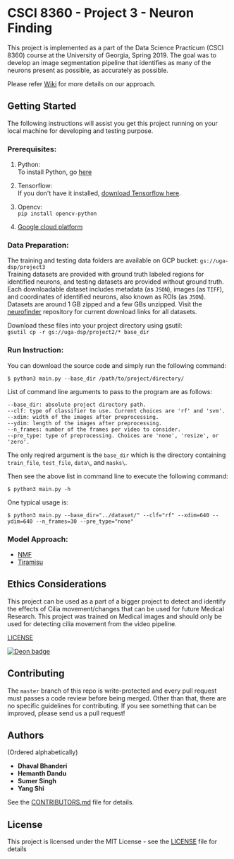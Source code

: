 # CSCI 8360 - Project 3 - Neuron Finding

This project is implemented as a part of the Data Science Practicum (CSCI 8360) course at the University of Georgia, Spring 2019.
The goal was to develop an image segmentation pipeline that identifies as many of the neurons present as possible, as accurately as possible.

Please refer [Wiki](https://github.com/dsp-uga/Team-keller/wiki) for more details on our approach.

## Getting Started 

The following instructions will assist you get this project running on your local machine for developing and testing purpose.

### Prerequisites:

1. Python: <br />
    To install Python, go [here](https://www.python.org/downloads/)
    
2. Tensorflow: <br />
    If you don't have it installed, [download Tensorflow here](https://www.tensorflow.org/install).

3. Opencv: <br />
    `pip install opencv-python` 

4. [Google cloud platform](https://github.com/dsp-uga/Team-thweatt-p2/wiki/Google-Cloud-Platform-set-up)

### Data Preparation:
The training and testing data folders are available on GCP bucket: `gs://uga-dsp/project3` <br />
Training datasets are provided with ground truth labeled regions for identified neurons, and testing datasets are provided without ground truth. Each downloadable dataset includes metadata (as `JSON`), images (as `TIFF`), and coordinates of identified neurons, also known as ROIs (as `JSON`). Datasets are around 1 GB zipped and a few GBs unzipped. Visit the [neurofinder](https://github.com/codeneuro/neurofinder#datasets) repository for current download links for all datasets.

Download these files into your project directory using gsutil:<br />
`gsutil cp -r gs://uga-dsp/project2/* base_dir`

### Run Instruction:

You can download the source code and simply run the following command:

`$ python3 main.py --base_dir /path/to/project/directory/`

List of command line arguments to pass to the program are as follows:

	--base_dir: absolute project directory path.
	--clf: type of classifier to use. Current choices are 'rf' and 'svm'.
	--xdim: width of the images after preprocessing.
	--ydim: length of the images after preprocessing.
	--n_frames: number of the frames per video to consider.
	--pre_type: type of preprocessing. Choices are 'none', 'resize', or 'zero'.

The only reqired argument is the `base_dir` which is the directory containing `train_file`, `test_file`, `data\`, and `masks\`.

Then see the above list in command line to execute the following command:

`$ python3 main.py -h`

One typical usage is:

`$ python3 main.py --base_dir="../dataset/" --clf="rf" --xdim=640 --ydim=640 --n_frames=30 --pre_type="none"`


### Model Approach:

- [NMF](https://github.com/dsp-uga/Team-thweatt-p2/wiki/Model-Approaches)
- [Tiramisu](https://github.com/dsp-uga/Team-thweatt-p2/wiki/Future-Work)

## Ethics Considerations
This project can be used as a part of a bigger project to detect and identify the effects of Cilia movement/changes that can be used for future Medical Research. This project was trained on Medical images and should only be used for detecting cilia movement from the video pipeline. 

[LICENSE](https://github.com/dsp-uga/Team-keller/blob/master/ETHICS)

[![Deon badge](https://img.shields.io/badge/ethics%20checklist-deon-brightgreen.svg?style=popout-square)](http://deon.drivendata.org/)

## Contributing

The `master` branch of this repo is write-protected and every pull request must passes a code review before being merged.
Other than that, there are no specific guidelines for contributing.
If you see something that can be improved, please send us a pull request!

## Authors
(Ordered alphabetically)

- **Dhaval Bhanderi**
- **Hemanth Dandu**
- **Sumer Singh**
- **Yang Shi** 


See the [CONTRIBUTORS.md](https://github.com/dsp-uga/team-keller/blob/master/CONTRIBUTORS.md) file for details.

## License

This project is licensed under the MIT License - see the [LICENSE](https://github.com/dsp-uga/Team-thweatt-p2/blob/master/LICENSE) file for details

